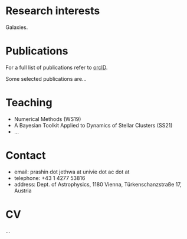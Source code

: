 # Research interests

Galaxies.

# Publications

For a full list of publications refer to [orcID](https://orcid.org/0000-0003-0010-8129).

Some selected publications are...

# Teaching

- Numerical Methods (WS19)
- A Bayesian Toolkit Applied to Dynamics of Stellar Clusters (SS21)
- ...

# Contact

- email: prashin dot jethwa at univie dot ac dot at
- telephone: +43 1 4277 53816
- address: Dept. of Astrophysics, 1180 Vienna, Türkenschanzstraße 17, Austria

# CV

...
